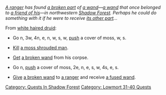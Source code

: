 *[A ranger](Ranger "wikilink") has found [a broken
part](Broken_Wand "wikilink") of [a wand](Fused_Wand "wikilink")—[a
wand](Fused_Wand "wikilink") that once belonged to [a friend of
his](Moss_Shrouded_Man "wikilink")—in northwestern [Shadow
Forest](:Category:_Shadow_Forest "wikilink"). Perhaps he could do
something with it if he were to receive [its other
part](Broken_Wand "wikilink")...*

From [white haired druid](White_Haired_Druid "wikilink"):

-   Go n, 3w, 4n, e, n, w, s, w, [push](Push "wikilink") a cover of
    moss, w, s.

<!-- -->

-   [Kill](Kill "wikilink") [a moss shrouded
    man](Moss_Shrouded_Man "wikilink").

<!-- -->

-   [Get](Get "wikilink") [a broken wand](Broken_Wand "wikilink") from
    his corpse.

<!-- -->

-   Go n, [push](Push "wikilink") a cover of moss, 2e, n, e, s, w, 4s,
    e, s.

<!-- -->

-   [Give](Give "wikilink") [a broken wand](Broken_Wand "wikilink") to
    [a ranger](Ranger "wikilink") and receive [a fused
    wand](Fused_Wand "wikilink").

[Category: Quests In Shadow
Forest](Category:_Quests_In_Shadow_Forest "wikilink") [Category: Lowmort
31-40 Quests](Category:_Lowmort_31-40_Quests "wikilink")
